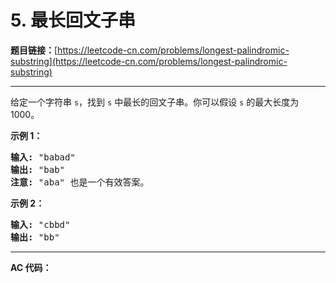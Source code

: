 # 5. 最长回文子串

**题目链接：**[https://leetcode-cn.com/problems/longest-palindromic-substring](https://leetcode-cn.com/problems/longest-palindromic-substring)

---

<div class="content__1Y2H">
 <div class="notranslate">
  <p>给定一个字符串 <code>s</code>，找到 <code>s</code> 中最长的回文子串。你可以假设&nbsp;<code>s</code> 的最大长度为 1000。</p> 
  <p><strong>示例 1：</strong></p> 
  <pre class="language-text"><strong>输入:</strong> "babad"
<strong>输出:</strong> "bab"
<strong>注意:</strong> "aba" 也是一个有效答案。
</pre> 
  <p><strong>示例 2：</strong></p> 
  <pre class="language-text"><strong>输入:</strong> "cbbd"
<strong>输出:</strong> "bb"
</pre> 
 </div>
</div>

---

**AC 代码：**

```java

```